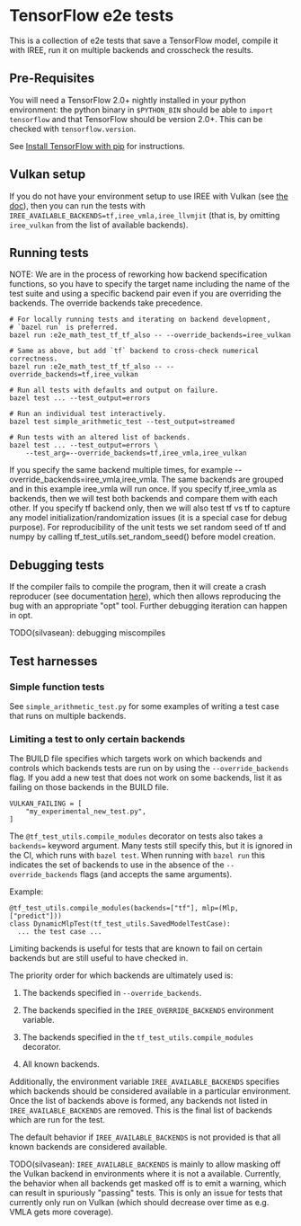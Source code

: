 # TensorFlow e2e tests

This is a collection of e2e tests that save a TensorFlow model, compile it with
IREE, run it on multiple backends and crosscheck the results.

## Pre-Requisites

You will need a TensorFlow 2.0+ nightly installed in your python environment:
the python binary in `$PYTHON_BIN` should be able to `import tensorflow` and
that TensorFlow should be version 2.0+. This can be checked with
`tensorflow.version`.

See [Install TensorFlow with pip](https://www.tensorflow.org/install/pip) for
instructions.

## Vulkan setup

If you do not have your environment setup to use IREE with Vulkan (see
[the doc](../../../docs/vulkan_and_spirv.md)), then you can run the tests with
`IREE_AVAILABLE_BACKENDS=tf,iree_vmla,iree_llvmjit` (that is, by omitting
`iree_vulkan` from the list of available backends).

## Running tests

NOTE: We are in the process of reworking how backend specification functions, so
you have to specify the target name including the name of the test suite and
using a specific backend pair even if you are overriding the backends. The
override backends take precedence.

```shell
# For locally running tests and iterating on backend development,
# `bazel run` is preferred.
bazel run :e2e_math_test_tf_tf_also -- --override_backends=iree_vulkan

# Same as above, but add `tf` backend to cross-check numerical correctness.
bazel run :e2e_math_test_tf_tf_also -- --override_backends=tf,iree_vulkan

# Run all tests with defaults and output on failure.
bazel test ... --test_output=errors

# Run an individual test interactively.
bazel test simple_arithmetic_test --test_output=streamed

# Run tests with an altered list of backends.
bazel test ... --test_output=errors \
    --test_arg=--override_backends=tf,iree_vmla,iree_vulkan
```

If you specify the same backend multiple times, for example
--override_backends=iree_vmla,iree_vmla. The same backends are grouped and in
this example iree_vmla will run once. If you specify tf,iree_vmla as backends,
then we will test both backends and compare them with each other. If you specify
tf backend only, then we will also test tf vs tf to capture any model
initialization/randomization issues (it is a special case for debug purpose).
For reproducibility of the unit tests we set random seed of tf and numpy by
calling tf_test_utils.set_random_seed() before model creation.

## Debugging tests

If the compiler fails to compile the program, then it will create a crash
reproducer (see documentation [here](https://mlir.llvm.org/docs/WritingAPass/)),
which then allows reproducing the bug with an appropriate "opt" tool. Further
debugging iteration can happen in opt.

TODO(silvasean): debugging miscompiles

## Test harnesses

### Simple function tests

See `simple_arithmetic_test.py` for some examples of writing a test case that
runs on multiple backends.

### Limiting a test to only certain backends

The BUILD file specifies which targets work on which backends and controls which
backends tests are run on by using the `--override_backends` flag. If you add a
new test that does not work on some backends, list it as failing on those
backends in the BUILD file.

```build
VULKAN_FAILING = [
    "my_experimental_new_test.py",
]
```

The `@tf_test_utils.compile_modules` decorator on tests also takes a `backends=`
keyword argument. Many tests still specify this, but it is ignored in the CI,
which runs with `bazel test`. When running with `bazel run` this indicates the
set of backends to use in the absence of the `--override_backends` flags (and
accepts the same arguments).

Example:

```
@tf_test_utils.compile_modules(backends=["tf"], mlp=(Mlp, ["predict"]))
class DynamicMlpTest(tf_test_utils.SavedModelTestCase):
  ... the test case ...
```

Limiting backends is useful for tests that are known to fail on certain backends
but are still useful to have checked in.

The priority order for which backends are ultimately used is:

1.  The backends specified in `--override_backends`.

1.  The backends specified in the `IREE_OVERRIDE_BACKENDS` environment variable.

1.  The backends specified in the `tf_test_utils.compile_modules` decorator.

1.  All known backends.

Additionally, the environment variable `IREE_AVAILABLE_BACKENDS` specifies which
backends should be considered available in a particular environment. Once the
list of backends above is formed, any backends not listed in
`IREE_AVAILABLE_BACKENDS` are removed. This is the final list of backends which
are run for the test.

The default behavior if `IREE_AVAILABLE_BACKENDS` is not provided is that all
known backends are considered available.

TODO(silvasean): `IREE_AVAILABLE_BACKENDS` is mainly to allow masking off the
Vulkan backend in environments where it is not a available. Currently, the
behavior when all backends get masked off is to emit a warning, which can result
in spuriously "passing" tests. This is only an issue for tests that currently
only run on Vulkan (which should decrease over time as e.g. VMLA gets more
coverage).
